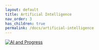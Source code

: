 ```yaml
---
layout: default
title: Artificial Intelligence
nav_order: 3
has_children: true
permalink: /docs/artificial-intelligence
---
```


[![AI and Progress](../../assets/ai-progress.png)](https://waitbutwhy.com/2015/01/artificial-intelligence-revolution-1.html)